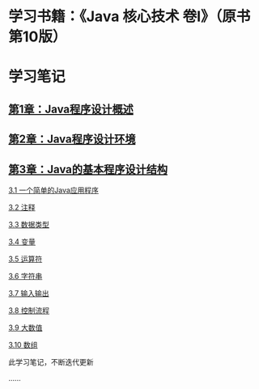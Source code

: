 # 学习书籍：《Java 核心技术 卷Ⅰ》（原书第10版）

# 学习笔记

## [第1章：Java程序设计概述](https://github.com/Valder-Field/JavaCore/blob/master/learning_notes/第1章：Java程序设计概述.md)

## [第2章：Java程序设计环境](https://github.com/Valder-Field/JavaCore/blob/master/learning_notes/第2章：Java程序设计环境.md)

## [第3章：Java的基本程序设计结构](https://github.com/Valder-Field/JavaCore/blob/master/learning_notes/第3章：Java的基本程序设计结构.md)

[3.1 一个简单的Java应用程序](/learning_notes/第3章：Java的基本程序设计结构.md#31-一个简单的Java应用程序)

[3.2 注释](/learning_notes/第3章：Java的基本程序设计结构.md#32-注释)

[3.3 数据类型](/learning_notes/第3章：Java的基本程序设计结构.md#33-数据类型)

[3.4 变量](/learning_notes/第3章：Java的基本程序设计结构.md#34-变量)

[3.5 运算符](/learning_notes/第3章：Java的基本程序设计结构.md#35-运算符)

[3.6 字符串](/learning_notes/第3章：Java的基本程序设计结构.md#36-字符串)

[3.7 输入输出](/learning_notes/第3章：Java的基本程序设计结构.md#37-输入输出)

[3.8 控制流程](/learning_notes/第3章：Java的基本程序设计结构.md#38-控制流程)

[3.9 大数值](/learning_notes/第3章：Java的基本程序设计结构.md#39-大数值)

[3.10 数组](/learning_notes/第3章：Java的基本程序设计结构.md#310-数组)




此学习笔记，不断迭代更新

......
